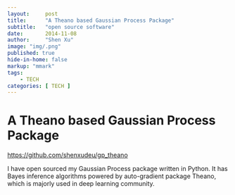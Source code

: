 ```yaml
---
layout:     post
title:      "A Theano based Gaussian Process Package"
subtitle:   "open source software"
date:       2014-11-08
author:     "Shen Xu"
image: "img/.png"
published: true
hide-in-home: false
markup: "mmark"
tags:
    - TECH
categories: [ TECH ]
---
```



A Theano  based Gaussian Process Package
==================================
https://github.com/shenxudeu/gp_theano

I have open sourced my Gaussian Process package written in Python. It has Bayes inference algorithms powered by auto-gradient package Theano, which is majorly used in deep learning community.
